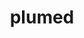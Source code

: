 ---
title: "plumed"
layout: cache
categories: [package, develop]
meta: {"versions": ["2.8.2", "2.9.0"], "compilers": ["gcc@=11.1.0", "oneapi@=2023.0.0", "oneapi@=2023.1.0", "oneapi@=2023.2.0"], "oss": ["ubuntu20.04"], "platforms": ["linux"], "targets": ["ppc64le", "x86_64", "x86_64_v3"], "stacks": ["e4s", "e4s-oneapi", "e4s-power", "root"], "num_specs": 58, "num_specs_by_stack": {"root": 58, "e4s-power": 4, "e4s-oneapi": 16, "e4s": 4}}
spec_details: [{"hash": "f4rhziklfonsqtkiccu3aw6gmfh6ilyy", "compiler": "gcc@=11.1.0", "versions": ["2.8.2"], "os": "ubuntu20.04", "platform": "linux", "target": "ppc64le", "variants": ["arrayfire=none", "build_system=autotools", "+gsl", "+mpi", "optional_modules=all", "+shared"], "stacks": ["root"], "size": "-", "tarball": "https://binaries.spack.io/develop/build_cache/linux-ubuntu20.04-ppc64le/gcc-11.1.0/plumed-2.8.2/linux-ubuntu20.04-ppc64le-gcc-11.1.0-plumed-2.8.2-f4rhziklfonsqtkiccu3aw6gmfh6ilyy.spack"}, {"hash": "nyyydrjszqrzb6ydii2rlaifxul2ebyh", "compiler": "gcc@=11.1.0", "versions": ["2.8.2"], "os": "ubuntu20.04", "platform": "linux", "target": "ppc64le", "variants": ["arrayfire=none", "build_system=autotools", "+gsl", "+mpi", "optional_modules=all", "+shared"], "stacks": ["root"], "size": "-", "tarball": "https://binaries.spack.io/develop/build_cache/linux-ubuntu20.04-ppc64le/gcc-11.1.0/plumed-2.8.2/linux-ubuntu20.04-ppc64le-gcc-11.1.0-plumed-2.8.2-nyyydrjszqrzb6ydii2rlaifxul2ebyh.spack"}, {"hash": "eqoj373bmluiuabb6yzhkxsrmbw5pgmo", "compiler": "gcc@=11.1.0", "versions": ["2.8.2"], "os": "ubuntu20.04", "platform": "linux", "target": "ppc64le", "variants": ["arrayfire=none", "build_system=autotools", "+gsl", "+mpi", "optional_modules=all", "+shared"], "stacks": ["root"], "size": "-", "tarball": "https://binaries.spack.io/develop/build_cache/linux-ubuntu20.04-ppc64le/gcc-11.1.0/plumed-2.8.2/linux-ubuntu20.04-ppc64le-gcc-11.1.0-plumed-2.8.2-eqoj373bmluiuabb6yzhkxsrmbw5pgmo.spack"}, {"hash": "mr3awsroe5hwtbd4ijs6vpnqg6x3xtgp", "compiler": "gcc@=11.1.0", "versions": ["2.8.2"], "os": "ubuntu20.04", "platform": "linux", "target": "ppc64le", "variants": ["arrayfire=none", "build_system=autotools", "+gsl", "+mpi", "optional_modules=all", "+shared"], "stacks": ["root"], "size": "-", "tarball": "https://binaries.spack.io/develop/build_cache/linux-ubuntu20.04-ppc64le/gcc-11.1.0/plumed-2.8.2/linux-ubuntu20.04-ppc64le-gcc-11.1.0-plumed-2.8.2-mr3awsroe5hwtbd4ijs6vpnqg6x3xtgp.spack"}, {"hash": "m2iimj2rp7dihnzluxmvoqcf6krtiunw", "compiler": "gcc@=11.1.0", "versions": ["2.8.2"], "os": "ubuntu20.04", "platform": "linux", "target": "ppc64le", "variants": ["arrayfire=none", "build_system=autotools", "+gsl", "+mpi", "optional_modules=all", "+shared"], "stacks": ["root"], "size": "-", "tarball": "https://binaries.spack.io/develop/build_cache/linux-ubuntu20.04-ppc64le/gcc-11.1.0/plumed-2.8.2/linux-ubuntu20.04-ppc64le-gcc-11.1.0-plumed-2.8.2-m2iimj2rp7dihnzluxmvoqcf6krtiunw.spack"}, {"hash": "qvjxsmysao5uzd6thiueq2nl3p6yyheo", "compiler": "gcc@=11.1.0", "versions": ["2.8.2"], "os": "ubuntu20.04", "platform": "linux", "target": "ppc64le", "variants": ["arrayfire=none", "build_system=autotools", "+gsl", "+mpi", "optional_modules=all", "+shared"], "stacks": ["root"], "size": "-", "tarball": "https://binaries.spack.io/develop/build_cache/linux-ubuntu20.04-ppc64le/gcc-11.1.0/plumed-2.8.2/linux-ubuntu20.04-ppc64le-gcc-11.1.0-plumed-2.8.2-qvjxsmysao5uzd6thiueq2nl3p6yyheo.spack"}, {"hash": "5i3qtaf2ha3gvjk5s5ml75ut5p26nq32", "compiler": "gcc@=11.1.0", "versions": ["2.8.2"], "os": "ubuntu20.04", "platform": "linux", "target": "ppc64le", "variants": ["arrayfire=none", "build_system=autotools", "+gsl", "+mpi", "optional_modules=all", "+shared"], "stacks": ["root"], "size": "-", "tarball": "https://binaries.spack.io/develop/build_cache/linux-ubuntu20.04-ppc64le/gcc-11.1.0/plumed-2.8.2/linux-ubuntu20.04-ppc64le-gcc-11.1.0-plumed-2.8.2-5i3qtaf2ha3gvjk5s5ml75ut5p26nq32.spack"}, {"hash": "eqxzwhui64s2krejl7e6k4e2bbj2nn3j", "compiler": "gcc@=11.1.0", "versions": ["2.8.2"], "os": "ubuntu20.04", "platform": "linux", "target": "ppc64le", "variants": ["arrayfire=none", "build_system=autotools", "+gsl", "+mpi", "optional_modules=all", "+shared"], "stacks": ["root"], "size": "-", "tarball": "https://binaries.spack.io/develop/build_cache/linux-ubuntu20.04-ppc64le/gcc-11.1.0/plumed-2.8.2/linux-ubuntu20.04-ppc64le-gcc-11.1.0-plumed-2.8.2-eqxzwhui64s2krejl7e6k4e2bbj2nn3j.spack"}, {"hash": "a6wgccp3a2go7bv37ipmqytrffu2uhbp", "compiler": "gcc@=11.1.0", "versions": ["2.8.2"], "os": "ubuntu20.04", "platform": "linux", "target": "ppc64le", "variants": ["arrayfire=none", "build_system=autotools", "+gsl", "+mpi", "optional_modules=all", "+shared"], "stacks": ["root"], "size": "-", "tarball": "https://binaries.spack.io/develop/build_cache/linux-ubuntu20.04-ppc64le/gcc-11.1.0/plumed-2.8.2/linux-ubuntu20.04-ppc64le-gcc-11.1.0-plumed-2.8.2-a6wgccp3a2go7bv37ipmqytrffu2uhbp.spack"}, {"hash": "7mz7jpjnk2ld25r3wartkywdb4ghcdtj", "compiler": "gcc@=11.1.0", "versions": ["2.9.0"], "os": "ubuntu20.04", "platform": "linux", "target": "ppc64le", "variants": ["arrayfire=none", "build_system=autotools", "+gsl", "+mpi", "optional_modules=all", "+shared"], "stacks": ["e4s-power", "root"], "size": "-", "tarball": "https://binaries.spack.io/develop/build_cache/linux-ubuntu20.04-ppc64le/gcc-11.1.0/plumed-2.9.0/linux-ubuntu20.04-ppc64le-gcc-11.1.0-plumed-2.9.0-7mz7jpjnk2ld25r3wartkywdb4ghcdtj.spack"}, {"hash": "tuvx5hxtpmnw7uxmu7xwmgpto5vpgbad", "compiler": "gcc@=11.1.0", "versions": ["2.8.2"], "os": "ubuntu20.04", "platform": "linux", "target": "ppc64le", "variants": ["arrayfire=none", "build_system=autotools", "+gsl", "+mpi", "optional_modules=all", "+shared"], "stacks": ["root"], "size": "-", "tarball": "https://binaries.spack.io/develop/build_cache/linux-ubuntu20.04-ppc64le/gcc-11.1.0/plumed-2.8.2/linux-ubuntu20.04-ppc64le-gcc-11.1.0-plumed-2.8.2-tuvx5hxtpmnw7uxmu7xwmgpto5vpgbad.spack"}, {"hash": "bvqi6wavkimp3vgngfmwukd7eg64hx6v", "compiler": "gcc@=11.1.0", "versions": ["2.8.2"], "os": "ubuntu20.04", "platform": "linux", "target": "ppc64le", "variants": ["arrayfire=none", "build_system=autotools", "+gsl", "+mpi", "optional_modules=all", "+shared"], "stacks": ["root"], "size": "-", "tarball": "https://binaries.spack.io/develop/build_cache/linux-ubuntu20.04-ppc64le/gcc-11.1.0/plumed-2.8.2/linux-ubuntu20.04-ppc64le-gcc-11.1.0-plumed-2.8.2-bvqi6wavkimp3vgngfmwukd7eg64hx6v.spack"}, {"hash": "q6yhvqx6akqsllolhsxnvcxs6mmh2v22", "compiler": "gcc@=11.1.0", "versions": ["2.9.0"], "os": "ubuntu20.04", "platform": "linux", "target": "ppc64le", "variants": ["arrayfire=none", "build_system=autotools", "+gsl", "+mpi", "optional_modules=all", "+shared"], "stacks": ["e4s-power", "root"], "size": "-", "tarball": "https://binaries.spack.io/develop/build_cache/linux-ubuntu20.04-ppc64le/gcc-11.1.0/plumed-2.9.0/linux-ubuntu20.04-ppc64le-gcc-11.1.0-plumed-2.9.0-q6yhvqx6akqsllolhsxnvcxs6mmh2v22.spack"}, {"hash": "aon66h4i3kffictxuc767o7svhujp5hg", "compiler": "gcc@=11.1.0", "versions": ["2.9.0"], "os": "ubuntu20.04", "platform": "linux", "target": "ppc64le", "variants": ["arrayfire=none", "build_system=autotools", "+gsl", "+mpi", "optional_modules=all", "+shared"], "stacks": ["root"], "size": "-", "tarball": "https://binaries.spack.io/develop/build_cache/linux-ubuntu20.04-ppc64le/gcc-11.1.0/plumed-2.9.0/linux-ubuntu20.04-ppc64le-gcc-11.1.0-plumed-2.9.0-aon66h4i3kffictxuc767o7svhujp5hg.spack"}, {"hash": "bfvocyxujsvqgzj7bevarw476rnwcp33", "compiler": "gcc@=11.1.0", "versions": ["2.8.2"], "os": "ubuntu20.04", "platform": "linux", "target": "ppc64le", "variants": ["arrayfire=none", "build_system=autotools", "+gsl", "+mpi", "optional_modules=all", "+shared"], "stacks": ["root"], "size": "-", "tarball": "https://binaries.spack.io/develop/build_cache/linux-ubuntu20.04-ppc64le/gcc-11.1.0/plumed-2.8.2/linux-ubuntu20.04-ppc64le-gcc-11.1.0-plumed-2.8.2-bfvocyxujsvqgzj7bevarw476rnwcp33.spack"}, {"hash": "aqkg6enlfjanwu3jjq6eyjpnlsrsprsx", "compiler": "gcc@=11.1.0", "versions": ["2.8.2"], "os": "ubuntu20.04", "platform": "linux", "target": "ppc64le", "variants": ["arrayfire=none", "build_system=autotools", "+gsl", "+mpi", "optional_modules=all", "+shared"], "stacks": ["root"], "size": "-", "tarball": "https://binaries.spack.io/develop/build_cache/linux-ubuntu20.04-ppc64le/gcc-11.1.0/plumed-2.8.2/linux-ubuntu20.04-ppc64le-gcc-11.1.0-plumed-2.8.2-aqkg6enlfjanwu3jjq6eyjpnlsrsprsx.spack"}, {"hash": "7tuvavgjnuc6tmsyenlianyvxxnksvcj", "compiler": "gcc@=11.1.0", "versions": ["2.9.0"], "os": "ubuntu20.04", "platform": "linux", "target": "ppc64le", "variants": ["arrayfire=none", "build_system=autotools", "+gsl", "+mpi", "optional_modules=all", "+shared"], "stacks": ["e4s-power", "root"], "size": "-", "tarball": "https://binaries.spack.io/develop/build_cache/linux-ubuntu20.04-ppc64le/gcc-11.1.0/plumed-2.9.0/linux-ubuntu20.04-ppc64le-gcc-11.1.0-plumed-2.9.0-7tuvavgjnuc6tmsyenlianyvxxnksvcj.spack"}, {"hash": "cngqdwnpjhbxaul7zo6pgopo3lv42zqg", "compiler": "gcc@=11.1.0", "versions": ["2.8.2"], "os": "ubuntu20.04", "platform": "linux", "target": "ppc64le", "variants": ["arrayfire=none", "build_system=autotools", "+gsl", "+mpi", "optional_modules=all", "+shared"], "stacks": ["root"], "size": "-", "tarball": "https://binaries.spack.io/develop/build_cache/linux-ubuntu20.04-ppc64le/gcc-11.1.0/plumed-2.8.2/linux-ubuntu20.04-ppc64le-gcc-11.1.0-plumed-2.8.2-cngqdwnpjhbxaul7zo6pgopo3lv42zqg.spack"}, {"hash": "tu2rlrg32rlim6tagod7vdyznbfnmkgi", "compiler": "gcc@=11.1.0", "versions": ["2.8.2"], "os": "ubuntu20.04", "platform": "linux", "target": "ppc64le", "variants": ["arrayfire=none", "build_system=autotools", "+gsl", "+mpi", "optional_modules=all", "+shared"], "stacks": ["root"], "size": "-", "tarball": "https://binaries.spack.io/develop/build_cache/linux-ubuntu20.04-ppc64le/gcc-11.1.0/plumed-2.8.2/linux-ubuntu20.04-ppc64le-gcc-11.1.0-plumed-2.8.2-tu2rlrg32rlim6tagod7vdyznbfnmkgi.spack"}, {"hash": "3rdwnlrzuzzd7qpssgspp6b4vccsqazo", "compiler": "gcc@=11.1.0", "versions": ["2.9.0"], "os": "ubuntu20.04", "platform": "linux", "target": "ppc64le", "variants": ["arrayfire=none", "build_system=autotools", "+gsl", "+mpi", "optional_modules=all", "+shared"], "stacks": ["e4s-power", "root"], "size": "-", "tarball": "https://binaries.spack.io/develop/build_cache/linux-ubuntu20.04-ppc64le/gcc-11.1.0/plumed-2.9.0/linux-ubuntu20.04-ppc64le-gcc-11.1.0-plumed-2.9.0-3rdwnlrzuzzd7qpssgspp6b4vccsqazo.spack"}, {"hash": "eawwotdst47geqmuo5mzzhkdlcyyzg36", "compiler": "oneapi@=2023.0.0", "versions": ["2.8.2"], "os": "ubuntu20.04", "platform": "linux", "target": "x86_64", "variants": ["arrayfire=none", "build_system=autotools", "+gsl", "+mpi", "optional_modules=all", "+shared"], "stacks": ["e4s-oneapi", "root"], "size": "-", "tarball": "https://binaries.spack.io/develop/build_cache/linux-ubuntu20.04-x86_64/oneapi-2023.0.0/plumed-2.8.2/linux-ubuntu20.04-x86_64-oneapi-2023.0.0-plumed-2.8.2-eawwotdst47geqmuo5mzzhkdlcyyzg36.spack"}, {"hash": "cuaxsprerxqjddxl7aomlnqxtpgryumu", "compiler": "oneapi@=2023.0.0", "versions": ["2.8.2"], "os": "ubuntu20.04", "platform": "linux", "target": "x86_64", "variants": ["arrayfire=none", "build_system=autotools", "+gsl", "+mpi", "optional_modules=all", "+shared"], "stacks": ["root"], "size": "-", "tarball": "https://binaries.spack.io/develop/build_cache/linux-ubuntu20.04-x86_64/oneapi-2023.0.0/plumed-2.8.2/linux-ubuntu20.04-x86_64-oneapi-2023.0.0-plumed-2.8.2-cuaxsprerxqjddxl7aomlnqxtpgryumu.spack"}, {"hash": "n7uxkgziql57ajyjjcyo5gxemjprrdan", "compiler": "oneapi@=2023.0.0", "versions": ["2.8.2"], "os": "ubuntu20.04", "platform": "linux", "target": "x86_64", "variants": ["arrayfire=none", "build_system=autotools", "+gsl", "+mpi", "optional_modules=all", "+shared"], "stacks": ["root"], "size": "-", "tarball": "https://binaries.spack.io/develop/build_cache/linux-ubuntu20.04-x86_64/oneapi-2023.0.0/plumed-2.8.2/linux-ubuntu20.04-x86_64-oneapi-2023.0.0-plumed-2.8.2-n7uxkgziql57ajyjjcyo5gxemjprrdan.spack"}, {"hash": "iaj655avfj7erakdfukalwemtz66h7iw", "compiler": "oneapi@=2023.0.0", "versions": ["2.8.2"], "os": "ubuntu20.04", "platform": "linux", "target": "x86_64", "variants": ["arrayfire=none", "build_system=autotools", "+gsl", "+mpi", "optional_modules=all", "+shared"], "stacks": ["root"], "size": "-", "tarball": "https://binaries.spack.io/develop/build_cache/linux-ubuntu20.04-x86_64/oneapi-2023.0.0/plumed-2.8.2/linux-ubuntu20.04-x86_64-oneapi-2023.0.0-plumed-2.8.2-iaj655avfj7erakdfukalwemtz66h7iw.spack"}, {"hash": "t6pxn7laufx35awsslvxserx6llvdhkj", "compiler": "oneapi@=2023.0.0", "versions": ["2.8.2"], "os": "ubuntu20.04", "platform": "linux", "target": "x86_64", "variants": ["arrayfire=none", "build_system=autotools", "+gsl", "+mpi", "optional_modules=all", "+shared"], "stacks": ["e4s-oneapi", "root"], "size": "-", "tarball": "https://binaries.spack.io/develop/build_cache/linux-ubuntu20.04-x86_64/oneapi-2023.0.0/plumed-2.8.2/linux-ubuntu20.04-x86_64-oneapi-2023.0.0-plumed-2.8.2-t6pxn7laufx35awsslvxserx6llvdhkj.spack"}, {"hash": "talfy4auxcomxjo7ndibitlwds3hmcao", "compiler": "oneapi@=2023.1.0", "versions": ["2.8.2"], "os": "ubuntu20.04", "platform": "linux", "target": "x86_64", "variants": ["arrayfire=none", "build_system=autotools", "+gsl", "+mpi", "optional_modules=all", "+shared"], "stacks": ["e4s-oneapi", "root"], "size": "-", "tarball": "https://binaries.spack.io/develop/build_cache/linux-ubuntu20.04-x86_64/oneapi-2023.1.0/plumed-2.8.2/linux-ubuntu20.04-x86_64-oneapi-2023.1.0-plumed-2.8.2-talfy4auxcomxjo7ndibitlwds3hmcao.spack"}, {"hash": "3yoyahczi3uaxklxbcjpz5ydilc6falg", "compiler": "oneapi@=2023.1.0", "versions": ["2.8.2"], "os": "ubuntu20.04", "platform": "linux", "target": "x86_64", "variants": ["arrayfire=none", "build_system=autotools", "+gsl", "+mpi", "optional_modules=all", "+shared"], "stacks": ["e4s-oneapi", "root"], "size": "-", "tarball": "https://binaries.spack.io/develop/build_cache/linux-ubuntu20.04-x86_64/oneapi-2023.1.0/plumed-2.8.2/linux-ubuntu20.04-x86_64-oneapi-2023.1.0-plumed-2.8.2-3yoyahczi3uaxklxbcjpz5ydilc6falg.spack"}, {"hash": "2mdsvv4drjnkpfondlkm6o4oatu6lqpk", "compiler": "oneapi@=2023.1.0", "versions": ["2.8.2"], "os": "ubuntu20.04", "platform": "linux", "target": "x86_64", "variants": ["arrayfire=none", "build_system=autotools", "+gsl", "+mpi", "optional_modules=all", "+shared"], "stacks": ["e4s-oneapi", "root"], "size": "-", "tarball": "https://binaries.spack.io/develop/build_cache/linux-ubuntu20.04-x86_64/oneapi-2023.1.0/plumed-2.8.2/linux-ubuntu20.04-x86_64-oneapi-2023.1.0-plumed-2.8.2-2mdsvv4drjnkpfondlkm6o4oatu6lqpk.spack"}, {"hash": "uux6ale3nz7sb3e3oc6c7ocpg6oqolnn", "compiler": "oneapi@=2023.1.0", "versions": ["2.8.2"], "os": "ubuntu20.04", "platform": "linux", "target": "x86_64", "variants": ["arrayfire=none", "build_system=autotools", "+gsl", "+mpi", "optional_modules=all", "+shared"], "stacks": ["e4s-oneapi", "root"], "size": "-", "tarball": "https://binaries.spack.io/develop/build_cache/linux-ubuntu20.04-x86_64/oneapi-2023.1.0/plumed-2.8.2/linux-ubuntu20.04-x86_64-oneapi-2023.1.0-plumed-2.8.2-uux6ale3nz7sb3e3oc6c7ocpg6oqolnn.spack"}, {"hash": "zmniaoqxmtbjyitr7w4iiadnsunz2owb", "compiler": "oneapi@=2023.1.0", "versions": ["2.8.2"], "os": "ubuntu20.04", "platform": "linux", "target": "x86_64", "variants": ["arrayfire=none", "build_system=autotools", "+gsl", "+mpi", "optional_modules=all", "+shared"], "stacks": ["e4s-oneapi", "root"], "size": "-", "tarball": "https://binaries.spack.io/develop/build_cache/linux-ubuntu20.04-x86_64/oneapi-2023.1.0/plumed-2.8.2/linux-ubuntu20.04-x86_64-oneapi-2023.1.0-plumed-2.8.2-zmniaoqxmtbjyitr7w4iiadnsunz2owb.spack"}, {"hash": "lko4eeirysw6o5kdvcsqqojzncaxmen3", "compiler": "oneapi@=2023.2.0", "versions": ["2.9.0"], "os": "ubuntu20.04", "platform": "linux", "target": "x86_64", "variants": ["arrayfire=none", "build_system=autotools", "+gsl", "+mpi", "optional_modules=all", "+shared"], "stacks": ["e4s-oneapi", "root"], "size": "-", "tarball": "https://binaries.spack.io/develop/build_cache/linux-ubuntu20.04-x86_64/oneapi-2023.2.0/plumed-2.9.0/linux-ubuntu20.04-x86_64-oneapi-2023.2.0-plumed-2.9.0-lko4eeirysw6o5kdvcsqqojzncaxmen3.spack"}, {"hash": "ig4cd4mkt3mo4rzehosgmyk7bhrhrwju", "compiler": "oneapi@=2023.2.0", "versions": ["2.8.2"], "os": "ubuntu20.04", "platform": "linux", "target": "x86_64", "variants": ["arrayfire=none", "build_system=autotools", "+gsl", "+mpi", "optional_modules=all", "+shared"], "stacks": ["e4s-oneapi", "root"], "size": "-", "tarball": "https://binaries.spack.io/develop/build_cache/linux-ubuntu20.04-x86_64/oneapi-2023.2.0/plumed-2.8.2/linux-ubuntu20.04-x86_64-oneapi-2023.2.0-plumed-2.8.2-ig4cd4mkt3mo4rzehosgmyk7bhrhrwju.spack"}, {"hash": "v7y566ul7jsn2q37sxlhhpgfj4u7g62w", "compiler": "oneapi@=2023.2.0", "versions": ["2.8.2"], "os": "ubuntu20.04", "platform": "linux", "target": "x86_64", "variants": ["arrayfire=none", "build_system=autotools", "+gsl", "+mpi", "optional_modules=all", "+shared"], "stacks": ["e4s-oneapi", "root"], "size": "-", "tarball": "https://binaries.spack.io/develop/build_cache/linux-ubuntu20.04-x86_64/oneapi-2023.2.0/plumed-2.8.2/linux-ubuntu20.04-x86_64-oneapi-2023.2.0-plumed-2.8.2-v7y566ul7jsn2q37sxlhhpgfj4u7g62w.spack"}, {"hash": "jmz3umqd4jxe5ylmrydrfb6pn5egv2mr", "compiler": "oneapi@=2023.2.0", "versions": ["2.8.2"], "os": "ubuntu20.04", "platform": "linux", "target": "x86_64", "variants": ["arrayfire=none", "build_system=autotools", "+gsl", "+mpi", "optional_modules=all", "+shared"], "stacks": ["e4s-oneapi", "root"], "size": "-", "tarball": "https://binaries.spack.io/develop/build_cache/linux-ubuntu20.04-x86_64/oneapi-2023.2.0/plumed-2.8.2/linux-ubuntu20.04-x86_64-oneapi-2023.2.0-plumed-2.8.2-jmz3umqd4jxe5ylmrydrfb6pn5egv2mr.spack"}, {"hash": "hz7s6p27flxj4dr7jfuz5h22t4yickj2", "compiler": "oneapi@=2023.2.0", "versions": ["2.9.0"], "os": "ubuntu20.04", "platform": "linux", "target": "x86_64", "variants": ["arrayfire=none", "build_system=autotools", "+gsl", "+mpi", "optional_modules=all", "+shared"], "stacks": ["e4s-oneapi", "root"], "size": "-", "tarball": "https://binaries.spack.io/develop/build_cache/linux-ubuntu20.04-x86_64/oneapi-2023.2.0/plumed-2.9.0/linux-ubuntu20.04-x86_64-oneapi-2023.2.0-plumed-2.9.0-hz7s6p27flxj4dr7jfuz5h22t4yickj2.spack"}, {"hash": "lspwoobtzejgvel77c3siiykgbhndkwk", "compiler": "oneapi@=2023.2.0", "versions": ["2.9.0"], "os": "ubuntu20.04", "platform": "linux", "target": "x86_64", "variants": ["arrayfire=none", "build_system=autotools", "+gsl", "+mpi", "optional_modules=all", "+shared"], "stacks": ["e4s-oneapi", "root"], "size": "-", "tarball": "https://binaries.spack.io/develop/build_cache/linux-ubuntu20.04-x86_64/oneapi-2023.2.0/plumed-2.9.0/linux-ubuntu20.04-x86_64-oneapi-2023.2.0-plumed-2.9.0-lspwoobtzejgvel77c3siiykgbhndkwk.spack"}, {"hash": "6hfvrclo7c7eaqxbjb5mbw7clvpgwfkm", "compiler": "oneapi@=2023.2.0", "versions": ["2.8.2"], "os": "ubuntu20.04", "platform": "linux", "target": "x86_64", "variants": ["arrayfire=none", "build_system=autotools", "+gsl", "+mpi", "optional_modules=all", "+shared"], "stacks": ["e4s-oneapi", "root"], "size": "-", "tarball": "https://binaries.spack.io/develop/build_cache/linux-ubuntu20.04-x86_64/oneapi-2023.2.0/plumed-2.8.2/linux-ubuntu20.04-x86_64-oneapi-2023.2.0-plumed-2.8.2-6hfvrclo7c7eaqxbjb5mbw7clvpgwfkm.spack"}, {"hash": "yq3vogloezz2z6abf6n2cchalrh5unbf", "compiler": "oneapi@=2023.2.0", "versions": ["2.9.0"], "os": "ubuntu20.04", "platform": "linux", "target": "x86_64", "variants": ["arrayfire=none", "build_system=autotools", "+gsl", "+mpi", "optional_modules=all", "+shared"], "stacks": ["e4s-oneapi", "root"], "size": "-", "tarball": "https://binaries.spack.io/develop/build_cache/linux-ubuntu20.04-x86_64/oneapi-2023.2.0/plumed-2.9.0/linux-ubuntu20.04-x86_64-oneapi-2023.2.0-plumed-2.9.0-yq3vogloezz2z6abf6n2cchalrh5unbf.spack"}, {"hash": "3eg5i3cxcs2xugnmkc6d2ksmsw4rwnmm", "compiler": "oneapi@=2023.2.0", "versions": ["2.9.0"], "os": "ubuntu20.04", "platform": "linux", "target": "x86_64", "variants": ["arrayfire=none", "build_system=autotools", "+gsl", "+mpi", "optional_modules=all", "+shared"], "stacks": ["e4s-oneapi", "root"], "size": "-", "tarball": "https://binaries.spack.io/develop/build_cache/linux-ubuntu20.04-x86_64/oneapi-2023.2.0/plumed-2.9.0/linux-ubuntu20.04-x86_64-oneapi-2023.2.0-plumed-2.9.0-3eg5i3cxcs2xugnmkc6d2ksmsw4rwnmm.spack"}, {"hash": "ef5rvki3e2v7opuvth3mlobspujnpk3u", "compiler": "gcc@=11.1.0", "versions": ["2.8.2"], "os": "ubuntu20.04", "platform": "linux", "target": "x86_64_v3", "variants": ["arrayfire=none", "build_system=autotools", "+gsl", "+mpi", "optional_modules=all", "+shared"], "stacks": ["root"], "size": "-", "tarball": "https://binaries.spack.io/develop/build_cache/linux-ubuntu20.04-x86_64_v3/gcc-11.1.0/plumed-2.8.2/linux-ubuntu20.04-x86_64_v3-gcc-11.1.0-plumed-2.8.2-ef5rvki3e2v7opuvth3mlobspujnpk3u.spack"}, {"hash": "4sz4vn2olt6nrtn5jyb7t7t7xlmbcsc3", "compiler": "gcc@=11.1.0", "versions": ["2.8.2"], "os": "ubuntu20.04", "platform": "linux", "target": "x86_64_v3", "variants": ["arrayfire=none", "build_system=autotools", "+gsl", "+mpi", "optional_modules=all", "+shared"], "stacks": ["root"], "size": "-", "tarball": "https://binaries.spack.io/develop/build_cache/linux-ubuntu20.04-x86_64_v3/gcc-11.1.0/plumed-2.8.2/linux-ubuntu20.04-x86_64_v3-gcc-11.1.0-plumed-2.8.2-4sz4vn2olt6nrtn5jyb7t7t7xlmbcsc3.spack"}, {"hash": "2t63ljpbs6rmgdb52rhalhdvehcfhndd", "compiler": "gcc@=11.1.0", "versions": ["2.8.2"], "os": "ubuntu20.04", "platform": "linux", "target": "x86_64_v3", "variants": ["arrayfire=none", "build_system=autotools", "+gsl", "+mpi", "optional_modules=all", "+shared"], "stacks": ["root"], "size": "-", "tarball": "https://binaries.spack.io/develop/build_cache/linux-ubuntu20.04-x86_64_v3/gcc-11.1.0/plumed-2.8.2/linux-ubuntu20.04-x86_64_v3-gcc-11.1.0-plumed-2.8.2-2t63ljpbs6rmgdb52rhalhdvehcfhndd.spack"}, {"hash": "2plcjvryyugg7iobiuzu66bckbaz4t67", "compiler": "gcc@=11.1.0", "versions": ["2.8.2"], "os": "ubuntu20.04", "platform": "linux", "target": "x86_64_v3", "variants": ["arrayfire=none", "build_system=autotools", "+gsl", "+mpi", "optional_modules=all", "+shared"], "stacks": ["root"], "size": "-", "tarball": "https://binaries.spack.io/develop/build_cache/linux-ubuntu20.04-x86_64_v3/gcc-11.1.0/plumed-2.8.2/linux-ubuntu20.04-x86_64_v3-gcc-11.1.0-plumed-2.8.2-2plcjvryyugg7iobiuzu66bckbaz4t67.spack"}, {"hash": "kfbiigkf7lr2y7rouwfi3wqyrlfagjo6", "compiler": "gcc@=11.1.0", "versions": ["2.8.2"], "os": "ubuntu20.04", "platform": "linux", "target": "x86_64_v3", "variants": ["arrayfire=none", "build_system=autotools", "+gsl", "+mpi", "optional_modules=all", "+shared"], "stacks": ["root"], "size": "-", "tarball": "https://binaries.spack.io/develop/build_cache/linux-ubuntu20.04-x86_64_v3/gcc-11.1.0/plumed-2.8.2/linux-ubuntu20.04-x86_64_v3-gcc-11.1.0-plumed-2.8.2-kfbiigkf7lr2y7rouwfi3wqyrlfagjo6.spack"}, {"hash": "g7nuazjeatyqcyzbwe5w6q2srqy2hugt", "compiler": "gcc@=11.1.0", "versions": ["2.8.2"], "os": "ubuntu20.04", "platform": "linux", "target": "x86_64_v3", "variants": ["arrayfire=none", "build_system=autotools", "+gsl", "+mpi", "optional_modules=all", "+shared"], "stacks": ["root"], "size": "-", "tarball": "https://binaries.spack.io/develop/build_cache/linux-ubuntu20.04-x86_64_v3/gcc-11.1.0/plumed-2.8.2/linux-ubuntu20.04-x86_64_v3-gcc-11.1.0-plumed-2.8.2-g7nuazjeatyqcyzbwe5w6q2srqy2hugt.spack"}, {"hash": "keoamwydlqoob27vv6ffwmjnfn3eoydk", "compiler": "gcc@=11.1.0", "versions": ["2.8.2"], "os": "ubuntu20.04", "platform": "linux", "target": "x86_64_v3", "variants": ["arrayfire=none", "build_system=autotools", "+gsl", "+mpi", "optional_modules=all", "+shared"], "stacks": ["root"], "size": "-", "tarball": "https://binaries.spack.io/develop/build_cache/linux-ubuntu20.04-x86_64_v3/gcc-11.1.0/plumed-2.8.2/linux-ubuntu20.04-x86_64_v3-gcc-11.1.0-plumed-2.8.2-keoamwydlqoob27vv6ffwmjnfn3eoydk.spack"}, {"hash": "usl3yy62dquljjzprdezhniudglech23", "compiler": "gcc@=11.1.0", "versions": ["2.8.2"], "os": "ubuntu20.04", "platform": "linux", "target": "x86_64_v3", "variants": ["arrayfire=none", "build_system=autotools", "+gsl", "+mpi", "optional_modules=all", "+shared"], "stacks": ["root"], "size": "-", "tarball": "https://binaries.spack.io/develop/build_cache/linux-ubuntu20.04-x86_64_v3/gcc-11.1.0/plumed-2.8.2/linux-ubuntu20.04-x86_64_v3-gcc-11.1.0-plumed-2.8.2-usl3yy62dquljjzprdezhniudglech23.spack"}, {"hash": "gn3iytvanw2e2qc3vfzxvf67x4yrswry", "compiler": "gcc@=11.1.0", "versions": ["2.8.2"], "os": "ubuntu20.04", "platform": "linux", "target": "x86_64_v3", "variants": ["arrayfire=none", "build_system=autotools", "+gsl", "+mpi", "optional_modules=all", "+shared"], "stacks": ["root"], "size": "-", "tarball": "https://binaries.spack.io/develop/build_cache/linux-ubuntu20.04-x86_64_v3/gcc-11.1.0/plumed-2.8.2/linux-ubuntu20.04-x86_64_v3-gcc-11.1.0-plumed-2.8.2-gn3iytvanw2e2qc3vfzxvf67x4yrswry.spack"}, {"hash": "gvkiv2ogtr3w365qpa6habgcnq4mtgbf", "compiler": "gcc@=11.1.0", "versions": ["2.8.2"], "os": "ubuntu20.04", "platform": "linux", "target": "x86_64_v3", "variants": ["arrayfire=none", "build_system=autotools", "+gsl", "+mpi", "optional_modules=all", "+shared"], "stacks": ["root"], "size": "-", "tarball": "https://binaries.spack.io/develop/build_cache/linux-ubuntu20.04-x86_64_v3/gcc-11.1.0/plumed-2.8.2/linux-ubuntu20.04-x86_64_v3-gcc-11.1.0-plumed-2.8.2-gvkiv2ogtr3w365qpa6habgcnq4mtgbf.spack"}, {"hash": "573ghy3pohabhxtx42li3tl5amazgnqx", "compiler": "gcc@=11.1.0", "versions": ["2.8.2"], "os": "ubuntu20.04", "platform": "linux", "target": "x86_64_v3", "variants": ["arrayfire=none", "build_system=autotools", "+gsl", "+mpi", "optional_modules=all", "+shared"], "stacks": ["root"], "size": "-", "tarball": "https://binaries.spack.io/develop/build_cache/linux-ubuntu20.04-x86_64_v3/gcc-11.1.0/plumed-2.8.2/linux-ubuntu20.04-x86_64_v3-gcc-11.1.0-plumed-2.8.2-573ghy3pohabhxtx42li3tl5amazgnqx.spack"}, {"hash": "we4xsnp5eezldfz2catpucg3hz7uui6m", "compiler": "gcc@=11.1.0", "versions": ["2.9.0"], "os": "ubuntu20.04", "platform": "linux", "target": "x86_64_v3", "variants": ["arrayfire=none", "build_system=autotools", "+gsl", "+mpi", "optional_modules=all", "+shared"], "stacks": ["root", "e4s"], "size": "-", "tarball": "https://binaries.spack.io/develop/build_cache/linux-ubuntu20.04-x86_64_v3/gcc-11.1.0/plumed-2.9.0/linux-ubuntu20.04-x86_64_v3-gcc-11.1.0-plumed-2.9.0-we4xsnp5eezldfz2catpucg3hz7uui6m.spack"}, {"hash": "x27xsnh6mpovsxlzziar6tv7xw3afmz3", "compiler": "gcc@=11.1.0", "versions": ["2.8.2"], "os": "ubuntu20.04", "platform": "linux", "target": "x86_64_v3", "variants": ["arrayfire=none", "build_system=autotools", "+gsl", "+mpi", "optional_modules=all", "+shared"], "stacks": ["root"], "size": "-", "tarball": "https://binaries.spack.io/develop/build_cache/linux-ubuntu20.04-x86_64_v3/gcc-11.1.0/plumed-2.8.2/linux-ubuntu20.04-x86_64_v3-gcc-11.1.0-plumed-2.8.2-x27xsnh6mpovsxlzziar6tv7xw3afmz3.spack"}, {"hash": "fmrkuifism6t5tmu2zrm5b33px6xnlr2", "compiler": "gcc@=11.1.0", "versions": ["2.9.0"], "os": "ubuntu20.04", "platform": "linux", "target": "x86_64_v3", "variants": ["arrayfire=none", "build_system=autotools", "+gsl", "+mpi", "optional_modules=all", "+shared"], "stacks": ["root"], "size": "-", "tarball": "https://binaries.spack.io/develop/build_cache/linux-ubuntu20.04-x86_64_v3/gcc-11.1.0/plumed-2.9.0/linux-ubuntu20.04-x86_64_v3-gcc-11.1.0-plumed-2.9.0-fmrkuifism6t5tmu2zrm5b33px6xnlr2.spack"}, {"hash": "x7os6xa4thyawejhqydyntik5i3fiwh6", "compiler": "gcc@=11.1.0", "versions": ["2.9.0"], "os": "ubuntu20.04", "platform": "linux", "target": "x86_64_v3", "variants": ["arrayfire=none", "build_system=autotools", "+gsl", "+mpi", "optional_modules=all", "+shared"], "stacks": ["root", "e4s"], "size": "-", "tarball": "https://binaries.spack.io/develop/build_cache/linux-ubuntu20.04-x86_64_v3/gcc-11.1.0/plumed-2.9.0/linux-ubuntu20.04-x86_64_v3-gcc-11.1.0-plumed-2.9.0-x7os6xa4thyawejhqydyntik5i3fiwh6.spack"}, {"hash": "pwk5uvzm43zhp22wjrjnzx5xjsfxppes", "compiler": "gcc@=11.1.0", "versions": ["2.8.2"], "os": "ubuntu20.04", "platform": "linux", "target": "x86_64_v3", "variants": ["arrayfire=none", "build_system=autotools", "+gsl", "+mpi", "optional_modules=all", "+shared"], "stacks": ["root"], "size": "-", "tarball": "https://binaries.spack.io/develop/build_cache/linux-ubuntu20.04-x86_64_v3/gcc-11.1.0/plumed-2.8.2/linux-ubuntu20.04-x86_64_v3-gcc-11.1.0-plumed-2.8.2-pwk5uvzm43zhp22wjrjnzx5xjsfxppes.spack"}, {"hash": "yy7j4clawl2ns4t3orfh6wdb5xwvwev7", "compiler": "gcc@=11.1.0", "versions": ["2.8.2"], "os": "ubuntu20.04", "platform": "linux", "target": "x86_64_v3", "variants": ["arrayfire=none", "build_system=autotools", "+gsl", "+mpi", "optional_modules=all", "+shared"], "stacks": ["root"], "size": "-", "tarball": "https://binaries.spack.io/develop/build_cache/linux-ubuntu20.04-x86_64_v3/gcc-11.1.0/plumed-2.8.2/linux-ubuntu20.04-x86_64_v3-gcc-11.1.0-plumed-2.8.2-yy7j4clawl2ns4t3orfh6wdb5xwvwev7.spack"}, {"hash": "vsmkrfyrrsq53m4lf6wfgpdqhj3fhozt", "compiler": "gcc@=11.1.0", "versions": ["2.9.0"], "os": "ubuntu20.04", "platform": "linux", "target": "x86_64_v3", "variants": ["arrayfire=none", "build_system=autotools", "+gsl", "+mpi", "optional_modules=all", "+shared"], "stacks": ["root", "e4s"], "size": "-", "tarball": "https://binaries.spack.io/develop/build_cache/linux-ubuntu20.04-x86_64_v3/gcc-11.1.0/plumed-2.9.0/linux-ubuntu20.04-x86_64_v3-gcc-11.1.0-plumed-2.9.0-vsmkrfyrrsq53m4lf6wfgpdqhj3fhozt.spack"}, {"hash": "ejb37fa6jcjor37whm3rllbt2bamno4t", "compiler": "gcc@=11.1.0", "versions": ["2.9.0"], "os": "ubuntu20.04", "platform": "linux", "target": "x86_64_v3", "variants": ["arrayfire=none", "build_system=autotools", "+gsl", "+mpi", "optional_modules=all", "+shared"], "stacks": ["root", "e4s"], "size": "-", "tarball": "https://binaries.spack.io/develop/build_cache/linux-ubuntu20.04-x86_64_v3/gcc-11.1.0/plumed-2.9.0/linux-ubuntu20.04-x86_64_v3-gcc-11.1.0-plumed-2.9.0-ejb37fa6jcjor37whm3rllbt2bamno4t.spack"}]
---